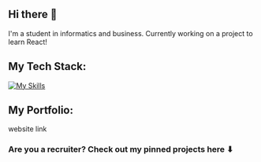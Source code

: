 ## Hi there 👋
I'm a student in informatics and business. Currently working on a project to learn React!

## My Tech Stack: 
[![My Skills](https://skillicons.dev/icons?i=js,html,css,py,java,vite,vscode,figma,androidstudio,obsidian)](https://skillicons.dev)

## My Portfolio:
website link

### Are you a recruiter? Check out my pinned projects here ⬇
